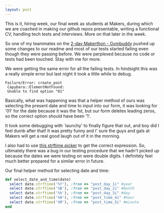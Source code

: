 ```yaml
---
layout: post
---
```

This is it, hiring week, our final week as students at Makers, during which we are coached in making our github repos presentable, writing a functional CV, handling tech tests and interviews.  More on that later in the week.

So one of my teammates on the [2-day Makerthon - Gymbuddy](https://github.com/sanjsanj/gymbuddy) pushed up some changes to our readme and most of our tests started failing even though they were passing before.  We were perplexed because no code or tests had been touched.  Stay with me for more.

<!--more-->

We were getting the same error for all the failing tests.  In hindsight this was a really simple error but last night it took a little while to debug.

```
Failure/Error: create_post
 Capybara::ElementNotFound:
 Unable to find option "01"
```

Basically, what was happening was that a helper method of ours was selecting the present date and time to input into our form, it was looking for '01' for the date because it was the 1st, but our form deletes leading zeros, so the correct option should have been '1'.

It took some debugging with `launchy' to finally figure that out, and boy did I feel dumb after that!  It was pretty funny and I' sure the guys and gals at Makers will get a real good laugh out of it in the morning.

I also had to use [this strftime picker](http://apidock.com/ruby/DateTime/strftime) to get the correct expression.  So, ultimately there was a bug in our testing procedure that we hadn't picked up because the dates we were testing on were double digits.  I definitely feel much better prepared for a similar error in future.

Our final helper method for selecting date and time:

```ruby
def select_date_and_time(date)
  select date.strftime('%Y'), :from => "post_day_1i" #year
  select date.strftime('%B'), :from => "post_day_2i" #month
  select date.strftime('%k'), :from => "post_day_3i" #day
  select date.strftime('%H'), :from => "post_time_4i" #hour
  select date.strftime('%M'), :from => "post_time_5i" #minute
end
```
